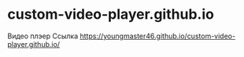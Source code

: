 # custom-video-player.github.io
Видео плэер
Ссылка https://youngmaster46.github.io/custom-video-player.github.io/